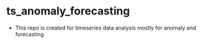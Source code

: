 # ts_anomaly_forecasting
- This repo is created for timeseries data analysis mostly for anomaly and forecasting 
